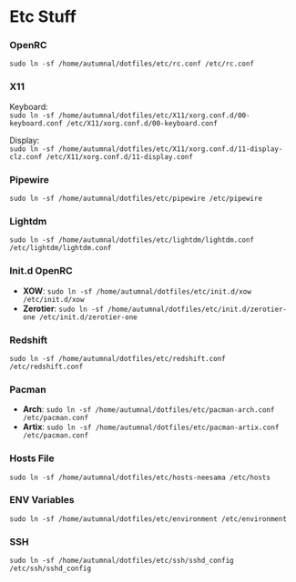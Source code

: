 # Etc Stuff

### OpenRC
`sudo ln -sf /home/autumnal/dotfiles/etc/rc.conf /etc/rc.conf`

### X11
Keyboard:  
`sudo ln -sf /home/autumnal/dotfiles/etc/X11/xorg.conf.d/00-keyboard.conf /etc/X11/xorg.conf.d/00-keyboard.conf`

Display:  
`sudo ln -sf /home/autumnal/dotfiles/etc/X11/xorg.conf.d/11-display-clz.conf /etc/X11/xorg.conf.d/11-display.conf`

### Pipewire
`sudo ln -sf /home/autumnal/dotfiles/etc/pipewire /etc/pipewire`

### Lightdm
`sudo ln -sf /home/autumnal/dotfiles/etc/lightdm/lightdm.conf /etc/lightdm/lightdm.conf`

### Init.d OpenRC
- **XOW**: `sudo ln -sf /home/autumnal/dotfiles/etc/init.d/xow /etc/init.d/xow`
- **Zerotier**: `sudo ln -sf /home/autumnal/dotfiles/etc/init.d/zerotier-one /etc/init.d/zerotier-one`

### Redshift
`sudo ln -sf /home/autumnal/dotfiles/etc/redshift.conf /etc/redshift.conf`

### Pacman 
- **Arch**: `sudo ln -sf /home/autumnal/dotfiles/etc/pacman-arch.conf /etc/pacman.conf`
- **Artix**: `sudo ln -sf /home/autumnal/dotfiles/etc/pacman-artix.conf /etc/pacman.conf`

### Hosts File
`sudo ln -sf /home/autumnal/dotfiles/etc/hosts-neesama /etc/hosts`

### ENV Variables
`sudo ln -sf /home/autumnal/dotfiles/etc/environment /etc/environment`

### SSH
`sudo ln -sf /home/autumnal/dotfiles/etc/ssh/sshd_config /etc/ssh/sshd_config`